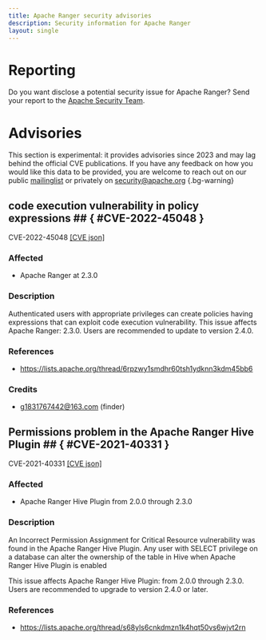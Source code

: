 ```yaml
---
title: Apache Ranger security advisories
description: Security information for Apache Ranger
layout: single
---
```


# Reporting

Do you want disclose a potential security issue for Apache Ranger? Send your report to the [Apache Security Team](mailto:security@apache.org).

# Advisories

This section is experimental: it provides advisories since 2023 and may lag behind the official CVE publications. If you have any feedback on how you would like this data to be provided, you are welcome to reach out on our public [mailinglist](/mailinglist) or privately on [security@apache.org](mailto:security@apache.org)
{.bg-warning}

## code execution vulnerability in policy expressions ## { #CVE-2022-45048 }

CVE-2022-45048 [\[CVE json\]](./CVE-2022-45048.cve.json)

### Affected

* Apache Ranger at 2.3.0


### Description

<p>Authenticated users with appropriate privileges can create policies having expressions that can exploit code execution vulnerability.&nbsp;This issue affects Apache Ranger: 2.3.0. Users are recommended to update to version 2.4.0.<br></p>

### References
* https://lists.apache.org/thread/6rpzwy1smdhr60tsh1ydknn3kdm45bb6


### Credits
* g1831767442@163.com (finder)


## Permissions problem in the Apache Ranger Hive Plugin ## { #CVE-2021-40331 }

CVE-2021-40331 [\[CVE json\]](./CVE-2021-40331.cve.json)

### Affected

* Apache Ranger Hive Plugin from 2.0.0 through 2.3.0


### Description

An Incorrect Permission Assignment for Critical Resource vulnerability was found in the Apache Ranger Hive Plugin. Any user with SELECT privilege on a database can alter the ownership of the table in Hive when Apache Ranger Hive Plugin is enabled<br><p>This issue affects Apache Ranger Hive Plugin: from 2.0.0 through 2.3.0. Users are recommended to upgrade to version 2.4.0 or later.<br></p>

### References
* https://lists.apache.org/thread/s68yls6cnkdmzn1k4hqt50vs6wjvt2rn
